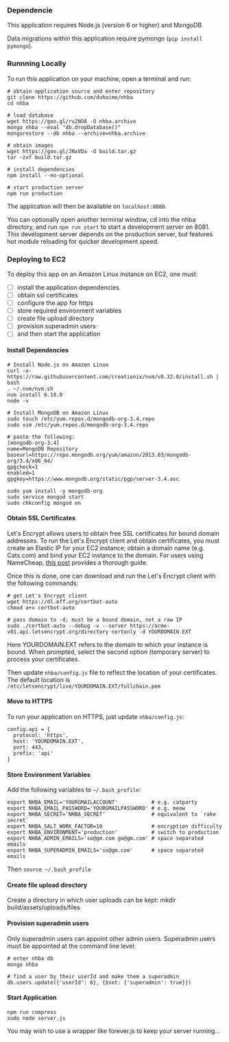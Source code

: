 ### Dependencie

This application requires Node.js (version 6 or higher) and MongoDB.

Data migrations within this application require pymongo (`pip install pymongo`).

### Runnning Locally

To run this application on your machine, open a terminal and run:

```
# obtain application source and enter repository
git clone https://github.com/duhaime/nhba
cd nhba

# load database
wget https://goo.gl/ru2NOA -O nhba.archive
mongo nhba --eval "db.dropDatabase()"
mongorestore --db nhba --archive=nhba.archive

# obtain images
wget https://goo.gl/JNxVDa -O build.tar.gz
tar -zxf build.tar.gz

# install dependencies
npm install --no-optional

# start production server
npm run production
```

The application will then be available on `localhost:8080`.

You can optionally open another terminal window, cd into the nhba directory, and run `npm run start` to start a development server on 8081. This development server depends on the production server, but features hot module reloading for quicker development speed.

### Deploying to EC2

To deploy this app on an Amazon Linux instance on EC2, one must:
 - [ ] install the application dependencies
 - [ ] obtain ssl certificates
 - [ ] configure the app for https
 - [ ] store required environment variables
 - [ ] create file upload directory
 - [ ] provision superadmin users
 - [ ] and then start the application

#### Install Dependencies

```
# Install Node.js on Amazon Linux
curl -o- https://raw.githubusercontent.com/creationix/nvm/v0.32.0/install.sh | bash
. ~/.nvm/nvm.sh
nvm install 6.10.0
node -v
```

```
# Install MongoDB on Amazon Linux
sudo touch /etc/yum.repos.d/mongodb-org-3.4.repo
sudo vim /etc/yum.repos.d/mongodb-org-3.4.repo

# paste the following:
[mongodb-org-3.4]
name=MongoDB Repository
baseurl=https://repo.mongodb.org/yum/amazon/2013.03/mongodb-org/3.4/x86_64/
gpgcheck=1
enabled=1
gpgkey=https://www.mongodb.org/static/pgp/server-3.4.asc

sudo yum install -y mongodb-org
sudo service mongod start
sudo chkconfig mongod on
```

#### Obtain SSL Certificates

Let's Encrypt allows users to obtain free SSL certificates for bound domain addresses. To run the Let's Encrypt client and obtain certificates, you must create an Elastic IP for your EC2 instance, obtain a domain name (e.g. Cats.com) and bind your EC2 instance to the domain. For users using NameCheap, [this post](http://techgenix.com/namecheap-aws-ec2-linux/) provides a thorough guide.

Once this is done, one can download and run the Let's Encrypt client with the following commands:

```
# get Let's Encrypt client
wget https://dl.eff.org/certbot-auto
chmod a+x certbot-auto

# pass domain to -d; must be a bound domain, not a raw IP
sudo ./certbot-auto --debug -v --server https://acme-v01.api.letsencrypt.org/directory certonly -d YOURDOMAIN.EXT
```

Here YOURDOMAIN.EXT refers to the domain to which your instance is bound. When prompted, select the second option (temporary server) to process your certificates.

Then update `nhba/config.js` file to reflect the location of your certificates. The default location is `/etc/letsencrypt/live/YOURDOMAIN.EXT/fullchain.pem`

#### Move to HTTPS

To run your application on HTTPS, just update `nhba/config.js`:

```
config.api = {
  protocol: 'https',
  host: 'YOURDOMAIN.EXT',
  port: 443,
  prefix: 'api'
}
```

#### Store Environment Variables

Add the following variables to `~/.bash_profile`:
```
export NHBA_EMAIL='YOURGMAILACCOUNT'           # e.g. catparty
export NHBA_EMAIL_PASSWORD='YOURGMAILPASSWORD' # e.g. meow
export NHBA_SECRET='NHBA_SECRET'               # equivalent to `rake secret`
export NHBA_SALT_WORK_FACTOR=10                # encryption difficulty
export NHBA_ENVIRONMENT='production'           # switch to production
export NHBA_ADMIN_EMAILS='so@gm.com go@gm.com' # space separated emails
export NHBA_SUPERADMIN_EMAILS='so@gm.com'      # space separated emails
```
Then `source ~/.bash_profile`

#### Create file upload directory

Create a directory in which user uploads can be kept:
mkdir build/assets/uploads/files

#### Provision superadmin users

Only superadmin users can appoint other admin users. Superadmin users must be appointed at the command line level:

```
# enter nhba db
mongo nhba

# find a user by their userId and make them a superadmin
db.users.update({'userId': 6}, {$set: {'superadmin': true}})
```
#### Start Application

```
npm run compress
sudo node server.js
```

You may wish to use a wrapper like forever.js to keep your server running...
